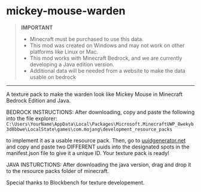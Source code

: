 # mickey-mouse-warden
> **IMPORTANT**
> - Minecraft must be purchased to use this data.
> - This mod was created on Windows and may not work on other platforms like Linux or Mac.
> - This mod works with Minecraft Bedrock, and we are currently developing a Java edition version.
> - Additional data will be needed from a website to make the data usable on bedrock
---
A texture pack to make the warden look like Mickey Mouse in Minecraft Bedrock Edition and Java. 


BEDROCK INSTRUCTIONS:
After downloading, copy and paste the following into the file explorer:
```C:\Users\YourName\AppData\Local\Packages\Microsoft.MinecraftUWP_8wekyb3d8bbwe\LocalState\games\com.mojang\development_resource_packs```

to implement it as a usable resource pack. Then, go to [uuidgenerator.net](https://www.uuidgenerator.net) and copy and paste two DIFFERENT uuids into the designated spots in the manifest.json file to give it a unique ID.
Your texture pack is ready!

JAVA INSTURCTIONS:
After downloading the java version, drag and drop it to the resource packs folder of minecraft.

Special thanks to Blockbench for texture developement.



